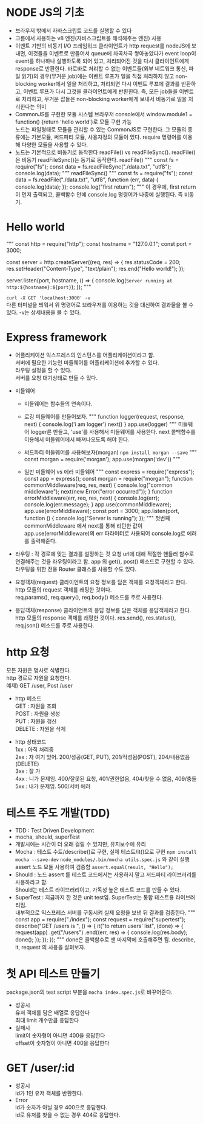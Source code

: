 # NODE JS의 기초

- 브라우저 밖에서 자바스크립트 코드를 실행할 수 있다
- 크롬에서 사용하는 v8 엔진(자바스크립트를 해석해주는 엔진) 사용
- 이벤트 기반의 비동기 I/O 프레임워크
  클라이언트가 http request를 nodeJS에 보내면, 이것들을 이벤트로 만들어서 queue에 차곡차곡 쌓아놓았다가 event loop이 event를 하나하나 실행하도록 되어 있고, 처리되어진 것을 다시 클라이언트에게 response로 반환한다. 바로바로 처리할 수 없는 이벤트들(외부 네트워크 통신, 파일 읽기)의 경우(무거운 job)에는 이벤트 루프가 일을 직접 처리하지 않고 non-blocking worker에서 일을 처리하고, 처리되면 다시 이벤트 루프에 결과를 반환하고, 이벤트 루프가 다시 그것을 클라이언트에게 반환한다. 즉, 모든 job들을 이벤트로 처리하고, 무거운 잡들은 non-blocking worker에게 보내서 비동기로 일을 처리한다는 의미
- CommonJS를 구현한 모듈 시스템
  브라우저 console에서 window.module1 = function() {return 'hello world'}로 모듈 구현 가능  
  노드는 파일형태로 모듈을 관리할 수 있는 CommonJS로 구현한다. 그 모듈의 종류에는 기본모듈, 써드파티 모듈, 사용자정의 모듈이 있다. require 명령어를 이용해 다양한 모듈을 사용할 수 있다.
- 노드는 기본적으로 비동기로 동작한다
  readFile() vs readFileSync(). readFile()은 비동기 readFileSync()는 동기로 동작한다.
  readFile()
  """
  const fs = require("fs");
  const data = fs.readFileSync("./data.txt", "utf8");
  console.log(data);
  """
  readFileSync()
  """
  const fs = require("fs");
  const data = fs.readFile("./data.txt", "utf8", function (err, data) {
  console.log(data);
  });
  console.log("first return");
  """
  이 경우에, first return이 먼저 출력되고, 콜백함수 안에 console.log 명령어가 나중에 실행된다. 즉 비동기.

# Hello world

"""
const http = require("http");
const hostname = "127.0.0.1";
const port = 3000;

const server = http.createServer((req, res) => {
res.statusCode = 200;
res.setHeader("Content-Type", "text/plain");
res.end("Hello world!");
});

server.listen(port, hostname, () => {
console.log(`Server running at http:${hostname}:${port}`);
});
"""

`curl -X GET 'localhost:3000' -v`  
다른 터미널을 띄워서 위 명령어로 브라우저를 이용하는 것을 대신하여 결과물을 볼 수 있다. -v는 상세내용을 볼 수 있다.

# Express framework

- 어플리케이션
  익스프레스의 인스턴스를 어플리케이션이라고 함.  
  서버에 필요한 기능인 미들웨어를 어플리케이션에 추가할 수 있다.  
  라우팅 설정을 할 수 있다.  
  서버를 요청 대기상태로 만들 수 있다.

- 미들웨어

  - 미들웨어는 함수들의 연속이다.
  - 로깅 미들웨어를 만들어보자.
    """
    function logger(request, response, next) {
    console.log('i am logger')
    next()
    }
    app.use(logger)
    """
    미들웨어 logger른 만들고, 'use'를 사용해서 미들웨어를 사용한다. next 콜백함수를 이용해서 미들웨어에서 빠져나오도록 해야 한다.

  - 써드파티 미들웨어를 사용해보자(morgan)
    `npm install morgan --save`
    """
    const morgan = require('morgan');
    app.use(morgan('dev'))
    """

  - 일반 미들웨어 vs 에러 미들웨어
    """
    const express = require("express");
    const app = express();
    const morgan = require("morgan");
    function commonMiddleware(req, res, next) {
    console.log("common middleware");
    next(new Error("error occurred"));
    }
    function errorMiddleware(err, req, res, next) {
    console.log(err);
    console.log(err.message);
    }
    app.use(commonMiddleware);
    app.use(errorMiddleware);
    const port = 3000;
    app.listen(port, function () {
    console.log("Server is running");
    });
    """
    첫번째 commonMiddleware 에서 next를 통해 리턴한 값이 app.use(errorMiddleware)의 err 파라미터로 사용되어 console.log로 에러를 출력해준다.

- 라우팅 : 각 경로에 맞는 결과를 설정하는 것
  요청 url에 대해 적절한 핸들러 함수로 연결해주는 것을 라우팅이라고 함.
  app 의 get(), post() 메소드로 구현할 수 있다.
  라우팅을 위한 전용 Router 클래스를 사용할 수도 있다.

- 요청객체(request)
  클라이언트의 요청 정보를 담은 객체를 요청객체라고 한다.  
  http 모듈의 request 객체를 래핑한 것이다.  
  req.params(), req.query(), req.body() 메소드를 주로 사용한다.

- 응답객체(response)
  클라이언트의 응답 정보를 담은 객체를 응답객체라고 한다.
  http 모듈의 response 객체를 래핑한 것이다.
  res.send(), res.status(), req.json() 메소드를 주로 사용한다.

# http 요청

모든 자원은 명사로 식별한다.  
http 경로로 자원을 요청한다.  
예제) GET /user, Post /user

- http 메소드  
  GET : 자원을 조회  
  POST : 자원을 생성  
  PUT : 자원을 갱신  
  DELETE : 자원을 삭제

- http 상태코드  
  1xx : 아직 처리중  
  2xx : 자 여기 있어. 200/성공(GET, PUT), 201/작성됨(POST), 204/내용없음(DELETE)  
  3xx : 잘 가  
  4xx : 니가 문제임. 400/잘못된 요청, 401/권한없음, 404/찾을 수 없음, 409/충돌  
  5xx : 내가 문제임. 500/서버 에러

# 테스트 주도 개발(TDD)

- TDD : Test Driven Development
- mocha, should, superTest
- 개발시에는 시간이 더 오래 걸릴 수 있지만, 유지보수에 유리
- Mocha : 테스트 수트/describe()로 구현, 실제 테스트/it()으로 구현
  `npm install mocha --save-dev`
  `node_modules/.bin/mocha utils.spec.js` 와 같이 실행
  assert 노드 모듈 사용하여 검증함 `assert.equal(result, "Hello");`
- Should : 노드 assert 를 테스트 코드에서는 사용하지 말고 서드파티 라이브러리를 사용하라고 함.  
  Should는 테스트 라이브러리이고, 가독성 높은 테스트 코드를 만들 수 있다.
- SuperTest : 지금까지 한 것은 unit test임. SuperTest는 통합 테스트용 라이브러리임.  
   내부적으로 익스프레스 서버를 구동시켜 실제 요청을 보낸 뒤 결과를 검증한다.
  """
  const app = require("./index");
  const request = require("supertest");
  describe("GET /users is ", () => {
  it("to return users' list", (done) => {
  request(app)
  .get("/users")
  .end((err, res) => {
  console.log(res.body);
  done();
  });
  });
  });
  """
  done은 콜백함수로 맨 마지막에 호출해주면 됨. describe, it, request 의 사용을 살펴보자.

# 첫 API 테스트 만들기

package.json의 test script 부분을 `mocha index.spec.js`로 바꾸어준다.

- 성공시  
  유저 객체를 담은 배열로 응답한다  
  최대 limit 개수만큼 응답한다
- 실패시  
  limit이 숫자형이 아니면 400을 응답한다  
  offset이 숫자형이 아니면 400을 응답한다

# GET /user/:id

- 성공시  
  id가 1인 유저 객체를 반환한다.
- Error  
  id가 숫자가 아닐 경우 400으로 응답한다.  
  id로 유저를 찾을 수 없는 경우 404로 응답한다.
